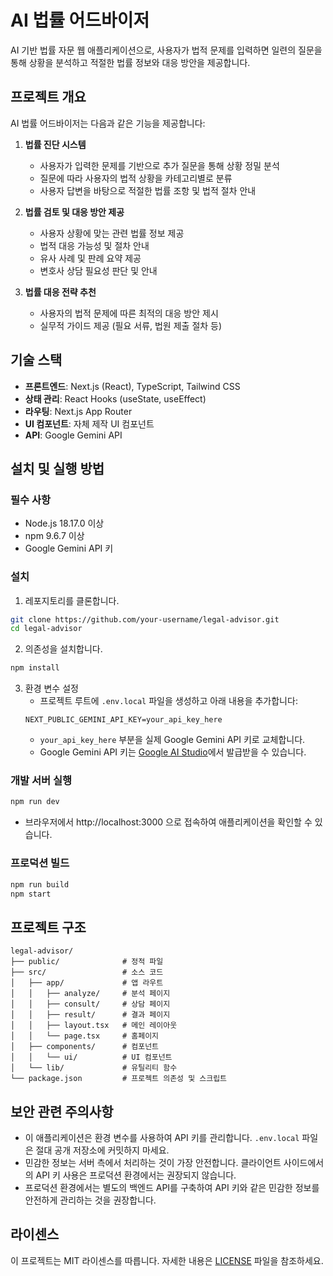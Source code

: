 # AI 법률 어드바이저

AI 기반 법률 자문 웹 애플리케이션으로, 사용자가 법적 문제를 입력하면 일련의 질문을 통해 상황을 분석하고 적절한 법률 정보와 대응 방안을 제공합니다.

## 프로젝트 개요

AI 법률 어드바이저는 다음과 같은 기능을 제공합니다:

1. **법률 진단 시스템**
   - 사용자가 입력한 문제를 기반으로 추가 질문을 통해 상황 정밀 분석
   - 질문에 따라 사용자의 법적 상황을 카테고리별로 분류
   - 사용자 답변을 바탕으로 적절한 법률 조항 및 법적 절차 안내

2. **법률 검토 및 대응 방안 제공**
   - 사용자 상황에 맞는 관련 법률 정보 제공
   - 법적 대응 가능성 및 절차 안내
   - 유사 사례 및 판례 요약 제공
   - 변호사 상담 필요성 판단 및 안내

3. **법률 대응 전략 추천**
   - 사용자의 법적 문제에 따른 최적의 대응 방안 제시
   - 실무적 가이드 제공 (필요 서류, 법원 제출 절차 등)

## 기술 스택

- **프론트엔드**: Next.js (React), TypeScript, Tailwind CSS
- **상태 관리**: React Hooks (useState, useEffect)
- **라우팅**: Next.js App Router
- **UI 컴포넌트**: 자체 제작 UI 컴포넌트
- **API**: Google Gemini API

## 설치 및 실행 방법

### 필수 사항

- Node.js 18.17.0 이상
- npm 9.6.7 이상
- Google Gemini API 키

### 설치

1. 레포지토리를 클론합니다.
```bash
git clone https://github.com/your-username/legal-advisor.git
cd legal-advisor
```

2. 의존성을 설치합니다.
```bash
npm install
```

3. 환경 변수 설정
   - 프로젝트 루트에 `.env.local` 파일을 생성하고 아래 내용을 추가합니다:
   ```
   NEXT_PUBLIC_GEMINI_API_KEY=your_api_key_here
   ```
   - `your_api_key_here` 부분을 실제 Google Gemini API 키로 교체합니다.
   - Google Gemini API 키는 [Google AI Studio](https://ai.google.dev/)에서 발급받을 수 있습니다.

### 개발 서버 실행

```bash
npm run dev
```
- 브라우저에서 http://localhost:3000 으로 접속하여 애플리케이션을 확인할 수 있습니다.

### 프로덕션 빌드

```bash
npm run build
npm start
```

## 프로젝트 구조

```
legal-advisor/
├── public/              # 정적 파일
├── src/                 # 소스 코드
│   ├── app/             # 앱 라우트
│   │   ├── analyze/     # 분석 페이지
│   │   ├── consult/     # 상담 페이지
│   │   ├── result/      # 결과 페이지
│   │   ├── layout.tsx   # 메인 레이아웃
│   │   └── page.tsx     # 홈페이지
│   ├── components/      # 컴포넌트
│   │   └── ui/          # UI 컴포넌트
│   └── lib/             # 유틸리티 함수
└── package.json         # 프로젝트 의존성 및 스크립트
```

## 보안 관련 주의사항

- 이 애플리케이션은 환경 변수를 사용하여 API 키를 관리합니다. `.env.local` 파일은 절대 공개 저장소에 커밋하지 마세요.
- 민감한 정보는 서버 측에서 처리하는 것이 가장 안전합니다. 클라이언트 사이드에서의 API 키 사용은 프로덕션 환경에서는 권장되지 않습니다.
- 프로덕션 환경에서는 별도의 백엔드 API를 구축하여 API 키와 같은 민감한 정보를 안전하게 관리하는 것을 권장합니다.

## 라이센스

이 프로젝트는 MIT 라이센스를 따릅니다. 자세한 내용은 [LICENSE](LICENSE) 파일을 참조하세요.
